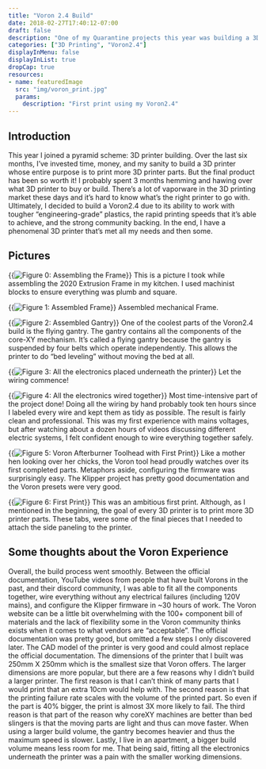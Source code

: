 ```yaml
---
title: "Voron 2.4 Build"
date: 2018-02-27T17:40:12-07:00
draft: false
description: "One of my Quarantine projects this year was building a 3D Printer... with a 3D printer."
categories: ["3D Printing", "Voron2.4"]
displayInMenu: false
displayInList: true
dropCap: true
resources:
- name: featuredImage
  src: "img/voron_print.jpg"
  params:
    description: "First print using my Voron2.4"
---
```



## Introduction

This year I joined a pyramid scheme: 3D printer building. Over the last six months, I’ve invested time, money, and my sanity to build a 3D printer whose entire purpose is to print more 3D printer parts. But the final product has been so worth it!
I probably spent 3 months hemming and hawing over what 3D printer to buy or build. There’s a lot of vaporware in the 3D printing market these days and it’s hard to know what’s the right printer to go with. Ultimately, I decided to build a Voron2.4 due to its ability to work with tougher “engineering-grade” plastics, the rapid printing speeds that it’s able to achieve, and the strong community backing. In the end, I have a phenomenal 3D printer that’s met all my needs and then some.

## Pictures
{{<image src="img/frame_assembling.jpg" alt="Figure 0: Assembling the Frame" >}}
This is a picture I took while assembling the 2020 Extrusion Frame in my kitchen. I used machinist blocks to ensure everything was plumb and square.

{{<image src="img/frame_assembled.png" alt="Figure 1: Assembled Frame" >}}
Assembled mechanical Frame. 

{{<image src="img/gantry_assembled.png" alt="Figure 2: Assembled Gantry" >}}
One of the coolest parts of the Voron2.4 build is the flying gantry. The gantry contains all the components of the core-XY mechanism. It’s called a flying gantry because the gantry is suspended by four belts which operate independently. This allows the printer to do “bed leveling” without moving the bed at all.

{{<image src="img/placement.png" alt="Figure 3: All the electronics placed underneath the printer" >}}
Let the wiring commence!

{{<image src="img/routing.png" alt="Figure 4: All the electronics wired together" >}}
Most time-intensive part of the project done! Doing all the wiring by hand probably took ten hours since I labeled every wire and kept them as tidy as possible. The result is fairly clean and professional. This was my first experience with mains voltages, but after watching about a dozen hours of videos discussing different electric systems, I felt confident enough to wire everything together safely.

{{<image src="img/mother_hen.png" alt="Figure 5: Voron Afterburner Toolhead with First Print" >}}
Like a mother hen looking over her chicks, the Voron tool head proudly watches over its first completed parts. Metaphors aside, configuring the firmware was surprisingly easy. The Klipper project has pretty good documentation and the Voron presets were very good. 

{{<image src="img/first_print.png" alt="Figure 6: First Print" >}}
This was an ambitious first print. Although, as I mentioned in the beginning, the goal of every 3D printer is to print more 3D printer parts. These tabs, were some of the final pieces that I needed to attach the side paneling to the printer. 


## Some thoughts about the Voron Experience
Overall, the build process went smoothly. Between the official documentation, YouTube videos from people that have built Vorons in the past, and their discord community, I was able to fit all the components together, wire everything without any electrical failures (including 120V mains), and configure the Klipper firmware in ~30 hours of work. The Voron website can be a little bit overwhelming with the 100+ component bill of materials and the lack of flexibility some in the Voron community thinks exists when it comes to what vendors are “acceptable”. The official documentation was pretty good, but omitted a few steps I only discovered later. The CAD model of the printer is very good and could almost replace the official documentation. 
The dimensions of the printer that I built was 250mm X 250mm which is the smallest size that Voron offers. The larger dimensions are more popular, but there are a few reasons why I didn’t build a larger printer. The first reason is that I can’t think of many parts that I would print that an extra 10cm would help with. The second reason is that the printing failure rate scales with the volume of the printed part. So even if the part is 40% bigger, the print is almost 3X more likely to fail. The third reason is that part of the reason why coreXY machines are better than bed slingers is that the moving parts are light and thus can move faster. When using a larger build volume, the gantry becomes heavier and thus the maximum speed is slower. Lastly, I live in an apartment, a bigger build volume means less room for me. That being said, fitting all the electronics underneath the printer was a pain with the smaller working dimensions.
